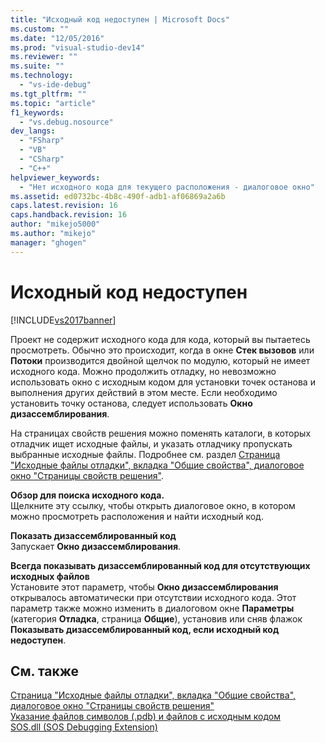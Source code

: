 ```yaml
---
title: "Исходный код недоступен | Microsoft Docs"
ms.custom: ""
ms.date: "12/05/2016"
ms.prod: "visual-studio-dev14"
ms.reviewer: ""
ms.suite: ""
ms.technology: 
  - "vs-ide-debug"
ms.tgt_pltfrm: ""
ms.topic: "article"
f1_keywords: 
  - "vs.debug.nosource"
dev_langs: 
  - "FSharp"
  - "VB"
  - "CSharp"
  - "C++"
helpviewer_keywords: 
  - "Нет исходного кода для текущего расположения - диалоговое окно"
ms.assetid: ed0732bc-4b8c-490f-adb1-af06869a2a6b
caps.latest.revision: 16
caps.handback.revision: 16
author: "mikejo5000"
ms.author: "mikejo"
manager: "ghogen"
---
```

# Исходный код недоступен
[!INCLUDE[vs2017banner](../code-quality/includes/vs2017banner.md)]

Проект не содержит исходного кода для кода, который вы пытаетесь просмотреть.  Обычно это происходит, когда в окне **Стек вызовов** или **Потоки** производится двойной щелчок по модулю, который не имеет исходного кода.  Можно продолжить отладку, но невозможно использовать окно с исходным кодом для установки точек останова и выполнения других действий в этом месте.  Если необходимо установить точку останова, следует использовать **Окно дизассемблирования**.  
  
 На страницах свойств решения можно поменять каталоги, в которых отладчик ищет исходные файлы, и указать отладчику пропускать выбранные исходные файлы.  Подробнее см. раздел [Страница "Исходные файлы отладки", вкладка "Общие свойства", диалоговое окно "Страницы свойств решения"](../debugger/debug-source-files-common-properties-solution-property-pages-dialog-box.md).  
  
 **Обзор для поиска исходного кода.**  
 Щелкните эту ссылку, чтобы открыть диалоговое окно, в котором можно просмотреть расположения и найти исходный код.  
  
 **Показать дизассемблированный код**  
 Запускает **Окно дизассемблирования**.  
  
 **Всегда показывать дизассемблированный код для отсутствующих исходных файлов**  
 Установите этот параметр, чтобы **Окно дизассемблирования** открывалось автоматически при отсутствии исходного кода.  Этот параметр также можно изменить в диалоговом окне **Параметры** \(категория **Отладка**, страница **Общие**\), установив или сняв флажок **Показывать дизассемблированный код, если исходный код недоступен**.  
  
## См. также  
 [Страница "Исходные файлы отладки", вкладка "Общие свойства", диалоговое окно "Страницы свойств решения"](../debugger/debug-source-files-common-properties-solution-property-pages-dialog-box.md)   
 [Указание файлов символов \(.pdb\) и файлов с исходным кодом](../debugger/specify-symbol-dot-pdb-and-source-files-in-the-visual-studio-debugger.md)   
 [SOS.dll \(SOS Debugging Extension\)](../Topic/SOS.dll%20\(SOS%20Debugging%20Extension\).md)